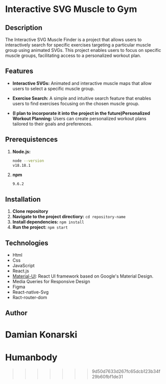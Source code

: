 
# Interactive SVG Muscle to Gym

## Description

The Interactive SVG Muscle Finder is a project that allows users to interactively search for specific exercises targeting a particular muscle group using animated SVGs. This project enables users to focus on specific muscle groups, facilitating access to a personalized workout plan.

## Features

- **Interactive SVGs:** Animated and interactive muscle maps that allow users to select a specific muscle group.

- **Exercise Search:** A simple and intuitive search feature that enables users to find exercises focusing on the chosen muscle group.

- **(I plan to incorporate it into the project in the future)Personalized Workout Planning:** Users can create personalized workout plans tailored to their goals and preferences.

## Prerequistences
1. **Node.js:**
   ```bash
   node --version
   v18.18.1
2. **npm**
     ```npm --version
    9.6.2
## Installation
1. **Clone repository**
2. **Navigate to the project directiory:**
```cd repository-name```
3. **Install dependencies:**
```npm install```
4. **Run the project:**
```npm start```

## Technologies

- Html
- Css
- JavaScript
- React.js
- [Material-UI](https://material-ui.com/): React UI framework based on Google's Material Design.
- Media Queries for Responsive Design
- Figma
- React-native-Svg
- Ract-router-dom

## Author
Damian Konarski
=======
# Humanbody
>>>>>>> 9d50d7633d267fc65dcb123b34f29b60fbf1de31
